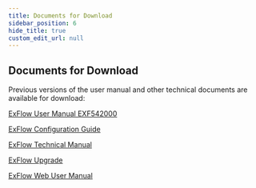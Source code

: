 ```yaml
---
title: Documents for Download
sidebar_position: 6
hide_title: true
custom_edit_url: null
---
```

## Documents for Download  

Previous versions of the user manual and other technical documents are available for download:

<a target="_blank" href="https://lively-flower-064383f03.4.azurestaticapps.net/Old-Manuals/ExFlow En User Manual EXF542000.pdf">ExFlow User Manual EXF542000</a><br/>

<a target="_blank" href="https://lively-flower-064383f03.4.azurestaticapps.net/Old-Manuals/ExFlow EN Configuration Guide 5.00.pdf">ExFlow Configuration Guide</a><br/>

<a target="_blank" href="https://lively-flower-064383f03.4.azurestaticapps.net/Old-Manuals/ExFlow EN Technical Manual 5.02.pdf">ExFlow Technical Manual</a><br/>

<a target="_blank" href="https://lively-flower-064383f03.4.azurestaticapps.net/Old-Manuals/ExFlow EN Upgrade 5.10.pdf">ExFlow Upgrade</a><br/>

<a target="_blank" href="https://lively-flower-064383f03.4.azurestaticapps.net/Old-Manuals/ExFlow Web EN User Manual 5.0.pdf">ExFlow Web User Manual</a><br/>

<!--
<a target="_blank" href="https://lively-flower-064383f03.4.azurestaticapps.net/Old-Manuals/test.pdf">test</a><br/>

<a target="_blank" href={ require("/Old-manuals/ExFlow En User Manual EXF542000.pdf").default } download>ExFlow User Manual EXF542000</a><br/>
<a target="_blank" href={ require("/Old-manuals/ExFlow EN Configuration Guide 5.00.pdf").default } download>ExFlow Configuration Guide</a><br/>
<a target="_blank" href={ require("/Old-manuals/ExFlow EN Technical Manual 5.02.pdf").default } download>ExFlow Technical Manual</a><br/>
<a target="_blank" href={ require("/Old-manuals/ExFlow EN Upgrade 5.10.pdf").default } download>ExFlow Upgrade</a><br/>
<a target="_blank" href={ require("/Old-manuals/ExFlow Web EN User Manual 5.0.pdf").default } download>ExFlow Web User Manual</a><br/>
-->